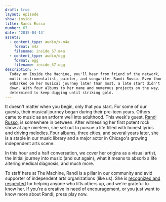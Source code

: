 ```yaml
---
draft: true
layout: episode
show: inside
title: Randi Russo
number: 67
date: '2015-04-14'
assets:
  - content_type: audio/x-m4a
    format: m4a
    filename: inside_67.m4a
  - content_type: audio/ogg
    format: ogg
    filename: inside_67.ogg
description: >-
  Today on Inside the Machine, you'll hear from friend of the network,
  multi-instrumentalist, painter, and songwriter Randi Russo. Even though she
  embarked on her musical journey later than most, a late start didn't slow her
  down. With four albums to her name and numerous projects on the way, she's
  determined to keep digging until striking gold.
---
```

It doesn't matter when you begin, only that you start. For some of our guests, their musical journey began during their pre-teen years. Others came to music as an artform well into adulthood. This week's guest, [Randi Russo](http://randirusso.com), is somewhere in between. After witnessing her first potent rock show at age nineteen, she set out to pursue a life filled with honest lyrics and driving melodies. Four albums, three cities, and several years later, she is a staple in our music library and a major actor in Chicago's growing independent arts scene.

In this hour and a half conversation, we cover her origins as a visual artist, the initial journey into music (and out again), what it means to absorb a life altering medical diagnosis, and much more.

To staff here at The Machine, Randi is a pillar in our community and avid supporter of independent arts organizations (like us). She is [recognized and respected](https://machine.fm/dispatch/3) for helping anyone who lifts others up, and we're grateful to know her. If you're a creative in need of encouragement, or you just want to know more about Randi, press play now.

